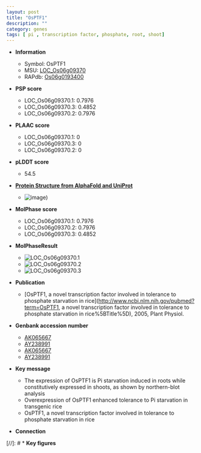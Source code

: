 ```yaml
---
layout: post
title: "OsPTF1"
description: ""
category: genes
tags: [ pi , transcription factor, phosphate, root, shoot]
---
```


* **Information**  
    + Symbol: OsPTF1  
    + MSU: [LOC_Os06g09370](http://rice.plantbiology.msu.edu/cgi-bin/ORF_infopage.cgi?orf=LOC_Os06g09370)  
    + RAPdb: [Os06g0193400](http://rapdb.dna.affrc.go.jp/viewer/gbrowse_details/irgsp1?name=Os06g0193400)  

* **PSP score**  
    + LOC_Os06g09370.1: 0.7976 
    + LOC_Os06g09370.3: 0.4852 
    + LOC_Os06g09370.2: 0.7976 

* **PLAAC score**  
    + LOC_Os06g09370.1: 0 
    + LOC_Os06g09370.3: 0 
    + LOC_Os06g09370.2: 0 

* **pLDDT score**
    + 54.5

* **[Protein Structure from AlphaFold and UniProt](https://www.uniprot.org/uniprotkb/Q69Y52/entry#structure)**
    + ![image](https://ricepsp.github.io/images/Q6/AF-Q69Y52-F1.png))

* **MolPhase score**
    + LOC_Os06g09370.1: 0.7976
    + LOC_Os06g09370.2: 0.7976
    + LOC_Os06g09370.3: 0.4852

* **MolPhaseResult**
    + ![LOC_Os06g09370.1](https://ricepsp.github.io/pictures/LOC_Os06g/LOC_Os06g09370.1.png)
    + ![LOC_Os06g09370.2](https://ricepsp.github.io/pictures/LOC_Os06g/LOC_Os06g09370.2.png)
    + ![LOC_Os06g09370.3](https://ricepsp.github.io/pictures/LOC_Os06g/LOC_Os06g09370.3.png)

* **Publication**  
    + [OsPTF1, a novel transcription factor involved in tolerance to phosphate starvation in rice](http://www.ncbi.nlm.nih.gov/pubmed?term=OsPTF1, a novel transcription factor involved in tolerance to phosphate starvation in rice%5BTitle%5D), 2005, Plant Physiol.

* **Genbank accession number**  
    + [AK065667](http://www.ncbi.nlm.nih.gov/nuccore/AK065667)
    + [AY238991](http://www.ncbi.nlm.nih.gov/nuccore/AY238991)
    + [AK065667](http://www.ncbi.nlm.nih.gov/nuccore/AK065667)
    + [AY238991](http://www.ncbi.nlm.nih.gov/nuccore/AY238991)

* **Key message**  
    + The expression of OsPTF1 is Pi starvation induced in roots while constitutively expressed in shoots, as shown by northern-blot analysis
    + Overexpression of OsPTF1 enhanced tolerance to Pi starvation in transgenic rice
    + OsPTF1, a novel transcription factor involved in tolerance to phosphate starvation in rice

* **Connection**  

[//]: # * **Key figures**  


